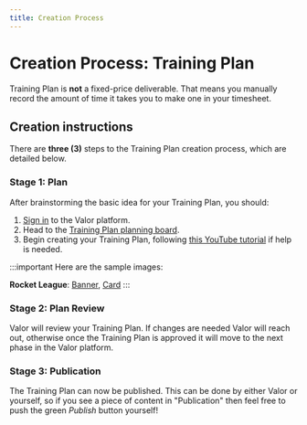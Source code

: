 ```yaml
---
title: Creation Process
---
```


# Creation Process: Training Plan

Training Plan is **not** a fixed-price deliverable. That means you manually record the amount of time it takes you to make one in your timesheet.

## Creation instructions

There are **three (3)** steps to the Training Plan creation process, which are detailed below.

### Stage 1: Plan

After brainstorming the basic idea for your Training Plan, you should:

1. [Sign in](https://app.valoresports.com/sign-in) to the Valor platform.
1. Head to the [Training Plan planning board](https://app.valoresports.com/content-creation/TRAINING_PLAN/prepare/list).
1. Begin creating your Training Plan, following [this YouTube tutorial](https://youtu.be/gaYQB5UhRlE) if help is needed.

:::important
Here are the sample images:

**Rocket League**: [Banner](sample-images/rl-banner.png), [Card](sample-images/rl-card.jpg)
:::

### Stage 2: Plan Review

Valor will review your Training Plan. If changes are needed Valor will reach out, otherwise once the Training Plan is approved it will move to the next phase in the Valor platform.

### Stage 3: Publication

The Training Plan can now be published. This can be done by either Valor or yourself, so if you see a piece of content in "Publication" then feel free to push the green _Publish_ button yourself!

